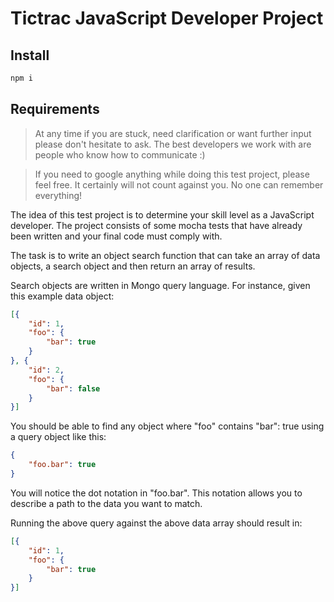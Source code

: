# Tictrac JavaScript Developer Project
## Install
```bash
npm i
```

## Requirements
> At any time if you are stuck, need clarification or want further input please don't hesitate to ask. The best developers we work with are people who know how to communicate :)

> If you need to google anything while doing this test project, please feel free. It certainly will not count against you. No one can remember everything!

The idea of this test project is to determine your skill level as a JavaScript developer. The project
consists of some mocha tests that have already been written and your final code must comply with.

The task is to write an object search function that can take an array of data objects, a search object and then
return an array of results.

Search objects are written in Mongo query language. For instance, given this example data object:

```json
[{
	"id": 1,
	"foo": {
		"bar": true
	}
}, {
	"id": 2,
	"foo": {
		"bar": false
	}
}]
```

You should be able to find any object where "foo" contains "bar": true using a query object like this:

```json
{
	"foo.bar": true
}
```

You will notice the dot notation in "foo.bar". This notation allows you to describe a path to the data
you want to match.

Running the above query against the above data array should result in:

```json
[{
 	"id": 1,
 	"foo": {
 		"bar": true
 	}
}]
```